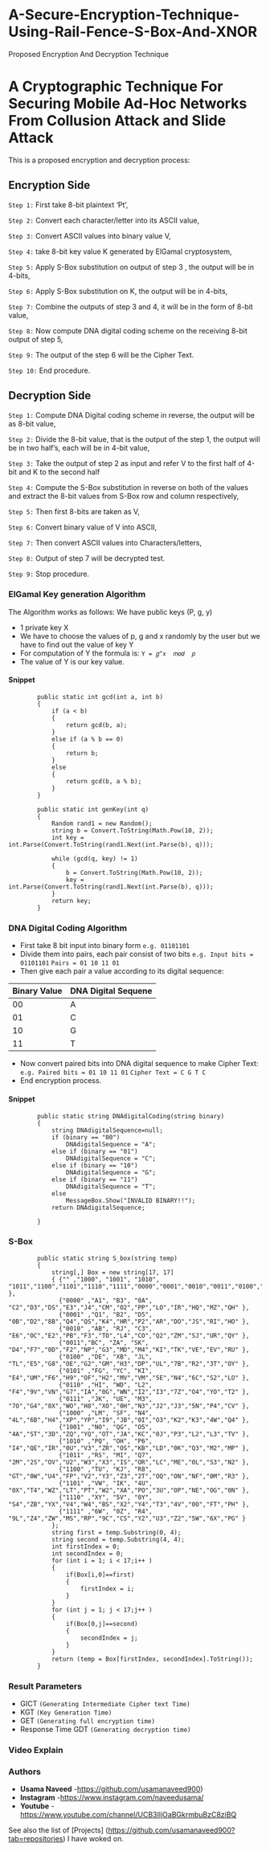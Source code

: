 # A-Secure-Encryption-Technique-Using-Rail-Fence-S-Box-And-XNOR
Proposed Encryption And Decryption Technique
# A Cryptographic Technique For Securing Mobile Ad-Hoc Networks From Collusion Attack and Slide Attack
This is a proposed encryption and decryption process:
## Encryption Side
`Step 1:` First take 8-bit plaintext ‘Pt’,

`Step 2:` Convert each character/letter into its ASCII value,

`Step 3:` Convert ASCII values into binary value V,

`Step 4:` take 8-bit key value K generated by ElGamal cryptosystem,

`Step 5:` Apply S-Box substitution on output of step 3 , the output will be in 4-bits,

`Step 6:` Apply S-Box substitution on K, the output will be in 4-bits,

`Step 7:` Combine the outputs of step 3 and 4, it will be in the form of 8-bit value,

`Step 8:` Now compute DNA digital coding scheme on the receiving 8-bit output of step 5,

`Step 9:` The output of the step 6 will be the Cipher Text.

`Step 10:` End procedure.


## Decryption Side
`Step 1:` Compute DNA Digital coding scheme in reverse, the output will be as 8-bit value,

`Step 2:` Divide the 8-bit value, that is the output of the step 1, the output will be in two half’s, each will be in 4-bit value,

`Step 3:` Take the output of step 2 as input and refer V to the first half of 4-bit and K to the second half

`Step 4:` Compute the S-Box substitution in reverse on both of the values and extract the 8-bit values from  S-Box row and column respectively,

`Step 5:` Then first 8-bits are taken as V,

`Step 6:` Convert binary value of V into ASCII,

`Step 7:` Then convert ASCII values into Characters/letters,

`Step 8:` Output of step 7 will be decrypted test.

`Step 9:` Stop procedure.

###  ElGamal Key generation Algorithm
The Algorithm works as follows:
We have public keys (P, g, y)
- 1 private key X 
- We have to choose the values of p, g and x randomly by the user but we have to find out the value of key Y
- For computation of Y the formula is:
```Y = 𝑔^𝑥  𝑚𝑜𝑑  𝑝```
- The value of Y is our key value.

#### Snippet
```
        public static int gcd(int a, int b)
        {
            if (a < b)
            {
                return gcd(b, a);
            }
            else if (a % b == 0)
            {
                return b;
            }
            else
            {
                return gcd(b, a % b);
            }
        }

        public static int genKey(int q)
        {
            Random rand1 = new Random();
            string b = Convert.ToString(Math.Pow(10, 2));
            int key = int.Parse(Convert.ToString(rand1.Next(int.Parse(b), q)));

            while (gcd(q, key) != 1)
            {
                b = Convert.ToString(Math.Pow(10, 2));
                key = int.Parse(Convert.ToString(rand1.Next(int.Parse(b), q)));
            }
            return key;
        }

```

### DNA Digital Coding Algorithm

- First take 8 bit input into binary form ```e.g. 01101101```
- Divide them into pairs, each pair consist of two bits
 ```e.g. Input bits = 01101101```
 ```Pairs = 01 10 11 01```
- Then give each pair a value according to its digital sequence:

| Binary Value  | DNA Digital Sequene |
| ------------- | ------------- |
| 00  | A  |
| 01  | C  |
| 10  | G  |
| 11  | T  |

- Now convert paired bits into DNA digital sequence to make Cipher Text:
 ```e.g. Paired bits = 01 10 11 01```
 ```Cipher Text = C G T C``` 
- End encryption process.

#### Snippet
```
        public static string DNAdigitalCoding(string binary)
        {
            string DNAdigitalSequence=null;
            if (binary == "00")
                DNAdigitalSequence = "A";
            else if (binary == "01")
                DNAdigitalSequence = "C";
            else if (binary == "10")
                DNAdigitalSequence = "G";
            else if (binary == "11")
                DNAdigitalSequence = "T";
            else
                MessageBox.Show("INVALID BINARY!!");
            return DNAdigitalSequence;

        }
```



### S-Box
```
        public static string S_box(string temp)
        {
            string[,] Box = new string[17, 17] 
            { {"" ,"1000", "1001", "1010", "1011","1100","1101","1110","1111","0000","0001","0010","0011","0100","0101","0110","0111" },
              {"0000" ,"A1", "B3", "0A", "C2","D3","DS","E3","J4","CM","O2","PP","LO","IR","HQ","MZ","QH" },
              {"0001" ,"Q1", "B2", "D5", "0B","D2","8B","Q4","QS","K4","HR","P2","AR","DO","JS","RI","HO" },
              {"0010" ,"AB", "RJ", "C3", "E6","OC","E2","PB","F3","TO","L4","CO","Q2","ZM","SJ","UR","QY" },
              {"0011","BC", "ZA", "SK", "D4","F7","0D","F2","NP","G3","MD","M4","KI","TK","VE","EV","RU" },
              {"0100" ,"DE", "XB", "JL", "TL","E5","G8","OE","G2","GM","H3","DP","UL","7B","R2","3T","OY" },
              {"0101" ,"FG", "YC", "KI", "E4","UM","F6","H9","OF","H2","MV","VM","5E","N4","6C","S2","LO" },
              {"0110" ,"HI", "WD", "L2", "F4","9V","VN","G7","IA","0G","WN","I2","I3","7Z","O4","YO","T2" },
              {"0111" ,"JK", "UE", "M3", "7O","G4","8X","WO","H8","XO","0H","N3","J2","J3","5N","P4","CV" },
              {"1000" ,"LM", "SF", "N4", "4L","6B","H4","XP","YP","I9","JB","0I","O3","K2","K3","4W","Q4" },
              {"1001" ,"NO", "QG", "O5", "4A","ST","3D","ZQ","YQ","OT","JA","KC","0J","P3","L2","L3","TV" },
              {"1010" ,"PQ", "OH", "P6", "I4","QE","IR","0U","V3","ZR","OS","KB","LD","0K","Q3","M2","MP" },
              {"1011" ,"RS", "MI", "Q7", "2M","2S","OV","U2","W3","X3","IS","OR","LC","ME","0L","S3","N2" },
              {"1100" ,"TU", "KJ", "R8", "GT","0W","U4","FP","V2","Y3","Z3","2T","OQ","ON","NF","0M","R3" },
              {"1101" ,"VW", "IK", "4U", "0X","T4","WZ","LT","PT","W2","XA","PO","3U","OP","NE","OG","0N" },
              {"1110" ,"XY", "5V", "0Y", "S4","ZB","YX","V4","W4","BS","X2","Y4","T3","4V","0O","FT","PH" },
              {"1111" ,"6W", "0Z", "R4", "9L","Z4","ZW","MS","RP","9C","CS","Y2","U3","Z2","5W","6X","PG" }
            };
            string first = temp.Substring(0, 4);
            string second = temp.Substring(4, 4);
            int firstIndex = 0;
            int secondIndex = 0;
            for (int i = 1; i < 17;i++ )
            {
                if(Box[i,0]==first)
                {
                    firstIndex = i;
                }
            }
            for (int j = 1; j < 17;j++ )
            {
                if(Box[0,j]==second)
                {
                    secondIndex = j;
                }
            }
            return (temp = Box[firstIndex, secondIndex].ToString());
        }
```

### Result Parameters
- GICT `(Generating Intermediate Cipher text Time)`
- KGT `(Key Generation Time)`
- GET `(Generating full encryption time)`
- Response Time GDT `(Generating decryption time)`

### Video Explain

### Authors

* **Usama Naveed** -https://github.com/usamanaveed900)
* **Instagram** -https://www.instagram.com/naveedusama/
* **Youtube** -https://www.youtube.com/channel/UCB3IljOaBGkrmbuBzC8ziBQ

See also the list of [Projects] (https://github.com/usamanaveed900?tab=repositories) I have woked on.


